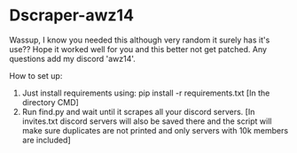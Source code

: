 # Dscraper-awz14
Wassup, I know you needed this although very random it surely has it's use?? Hope it worked well for you and this better not get patched. Any questions add my discord 'awz14'.

How to set up:
1. Just install requirements using: pip install -r requirements.txt
  [In the directory CMD]
2. Run find.py and wait until it scrapes all your discord servers.
   [In invites.txt discord servers will also be saved there and the script will make sure duplicates are not printed and only servers with 10k members are included]


